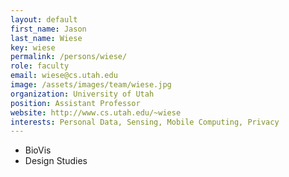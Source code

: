 ```yaml
---
layout: default
first_name: Jason
last_name: Wiese
key: wiese
permalink: /persons/wiese/
role: faculty
email: wiese@cs.utah.edu
image: /assets/images/team/wiese.jpg
organization: University of Utah
position: Assistant Professor
website: http://www.cs.utah.edu/~wiese
interests: Personal Data, Sensing, Mobile Computing, Privacy
---
```


 * BioVis
 * Design Studies